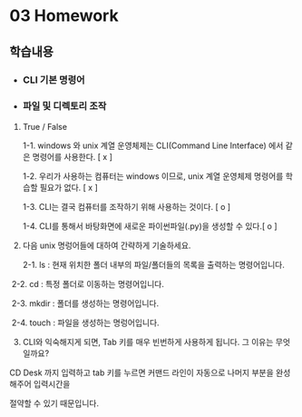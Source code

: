# 03 Homework

## 학습내용

* ### CLI 기본 명령어

* ### 파일 및 디렉토리 조작

1. True / False

   1-1. windows 와 unix 계열 운영체제는 CLI(Command Line Interface) 에서 같은 명령어를 사용한다. [  x  ]

   1-2. 우리가 사용하는 컴퓨터는 windows 이므로, unix 계열 운영체제 명령어를 학습할 필요가 없다. [  x  ]

   1-3. CLI는 결국 컴퓨터를 조작하기 위해 사용하는 것이다. [  o  ]

   1-4. CLI를 통해서 바탕화면에 새로운 파이썬파일(.py)을 생성할 수 있다.[  o  ]

2. 다음 unix 명렁어들에 대하여 간략하게 기술하세요.

    2-1. ls   : 현재 위치한 폴더 내부의 파일/폴더들의 목록을 출력하는 명령어입니다.



​	2-2. cd : 특정 폴더로 이동하는 명령어입니다.



​	2-3. mkdir : 폴더를 생성하는 명령어입니다.



​	2-4. touch : 파일을 생성하는 명렁어입니다.



3.  CLI와 익숙해지게 되면, Tab 키를 매우 빈번하게 사용하게 됩니다. 그 이유는 무엇일까요?

   CD Desk 까지 입력하고 tab 키를 누르면 커맨드 라인이 자동으로 나머지 부분을 완성해주어 입력시간을

   절약할 수 있기 때문입니다.